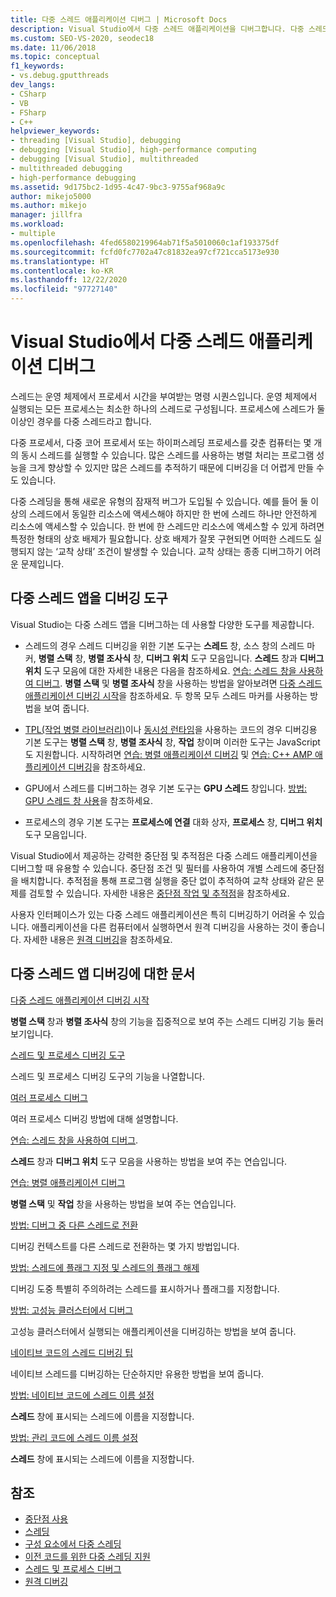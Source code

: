 ```yaml
---
title: 다중 스레드 애플리케이션 디버그 | Microsoft Docs
description: Visual Studio에서 다중 스레드 애플리케이션을 디버그합니다. 다중 스레드 앱 디버깅 관련 도구 및 기타 문서를 검토합니다.
ms.custom: SEO-VS-2020, seodec18
ms.date: 11/06/2018
ms.topic: conceptual
f1_keywords:
- vs.debug.gputthreads
dev_langs:
- CSharp
- VB
- FSharp
- C++
helpviewer_keywords:
- threading [Visual Studio], debugging
- debugging [Visual Studio], high-performance computing
- debugging [Visual Studio], multithreaded
- multithreaded debugging
- high-performance debugging
ms.assetid: 9d175bc2-1d95-4c47-9bc3-9755af968a9c
author: mikejo5000
ms.author: mikejo
manager: jillfra
ms.workload:
- multiple
ms.openlocfilehash: 4fed6580219964ab71f5a5010060c1af193375df
ms.sourcegitcommit: fcfd0fc7702a47c81832ea97cf721cca5173e930
ms.translationtype: HT
ms.contentlocale: ko-KR
ms.lasthandoff: 12/22/2020
ms.locfileid: "97727140"
---
```

# <a name="debug-multithreaded-applications-in-visual-studio"></a>Visual Studio에서 다중 스레드 애플리케이션 디버그
스레드는 운영 체제에서 프로세서 시간을 부여받는 명령 시퀀스입니다. 운영 체제에서 실행되는 모든 프로세스는 최소한 하나의 스레드로 구성됩니다. 프로세스에 스레드가 둘 이상인 경우를 다중 스레드라고 합니다.

다중 프로세서, 다중 코어 프로세서 또는 하이퍼스레딩 프로세스를 갖춘 컴퓨터는 몇 개의 동시 스레드를 실행할 수 있습니다. 많은 스레드를 사용하는 병렬 처리는 프로그램 성능을 크게 향상할 수 있지만 많은 스레드를 추적하기 때문에 디버깅을 더 어렵게 만들 수도 있습니다.

다중 스레딩을 통해 새로운 유형의 잠재적 버그가 도입될 수 있습니다. 예를 들어 둘 이상의 스레드에서 동일한 리소스에 액세스해야 하지만 한 번에 스레드 하나만 안전하게 리소스에 액세스할 수 있습니다. 한 번에 한 스레드만 리소스에 액세스할 수 있게 하려면 특정한 형태의 상호 배제가 필요합니다. 상호 배제가 잘못 구현되면 어떠한 스레드도 실행되지 않는 ‘교착 상태’ 조건이 발생할 수 있습니다. 교착 상태는 종종 디버그하기 어려운 문제입니다.

## <a name="tools-for-debugging-multithreaded-apps"></a>다중 스레드 앱을 디버깅 도구

Visual Studio는 다중 스레드 앱을 디버그하는 데 사용할 다양한 도구를 제공합니다.

- 스레드의 경우 스레드 디버깅을 위한 기본 도구는 **스레드** 창, 소스 창의 스레드 마커, **병렬 스택** 창, **병렬 조사식** 창, **디버그 위치** 도구 모음입니다. **스레드** 창과 **디버그 위치** 도구 모음에 대한 자세한 내용은 다음을 참조하세요. [연습: 스레드 창을 사용하여 디버그](../debugger/how-to-use-the-threads-window.md). **병렬 스택** 및 **병렬 조사식** 창을 사용하는 방법을 알아보려면 [다중 스레드 애플리케이션 디버깅 시작](../debugger/get-started-debugging-multithreaded-apps.md)을 참조하세요. 두 항목 모두 스레드 마커를 사용하는 방법을 보여 줍니다.

- [TPL(작업 병렬 라이브러리)](/dotnet/standard/parallel-programming/task-parallel-library-tpl)이나 [동시성 런타임](/cpp/parallel/concrt/concurrency-runtime/)을 사용하는 코드의 경우 디버깅용 기본 도구는 **병렬 스택** 창, **병렬 조사식** 창, **작업** 창이며 이러한 도구는 JavaScript도 지원합니다. 시작하려면 [연습: 병렬 애플리케이션 디버깅](../debugger/walkthrough-debugging-a-parallel-application.md) 및 [연습: C++ AMP 애플리케이션 디버깅](/cpp/parallel/amp/walkthrough-debugging-a-cpp-amp-application)을 참조하세요.

- GPU에서 스레드를 디버그하는 경우 기본 도구는 **GPU 스레드** 창입니다. [방법: GPU 스레드 창 사용](../debugger/how-to-use-the-gpu-threads-window.md)을 참조하세요.

- 프로세스의 경우 기본 도구는 **프로세스에 연결** 대화 상자, **프로세스** 창, **디버그 위치** 도구 모음입니다.

Visual Studio에서 제공하는 강력한 중단점 및 추적점은 다중 스레드 애플리케이션을 디버그할 때 유용할 수 있습니다. 중단점 조건 및 필터를 사용하여 개별 스레드에 중단점을 배치합니다. 추적점을 통해 프로그램 실행을 중단 없이 추적하여 교착 상태와 같은 문제를 검토할 수 있습니다. 자세한 내용은 [중단점 작업 및 추적점](../debugger/using-breakpoints.md#BKMK_Print_to_the_Output_window_with_tracepoints)을 참조하세요.

사용자 인터페이스가 있는 다중 스레드 애플리케이션은 특히 디버깅하기 어려울 수 있습니다. 애플리케이션을 다른 컴퓨터에서 실행하면서 원격 디버깅을 사용하는 것이 좋습니다. 자세한 내용은 [원격 디버깅](../debugger/remote-debugging.md)을 참조하세요.

## <a name="articles-about-debugging-multithreaded-apps"></a>다중 스레드 앱 디버깅에 대한 문서

 [다중 스레드 애플리케이션 디버깅 시작](../debugger/get-started-debugging-multithreaded-apps.md)

**병렬 스택** 창과 **병렬 조사식** 창의 기능을 집중적으로 보여 주는 스레드 디버깅 기능 둘러보기입니다.

 [스레드 및 프로세스 디버깅 도구](../debugger/debug-threads-and-processes.md)

스레드 및 프로세스 디버깅 도구의 기능을 나열합니다.

 [여러 프로세스 디버그](../debugger/debug-multiple-processes.md)

여러 프로세스 디버깅 방법에 대해 설명합니다.

 [연습: 스레드 창을 사용하여 디버그](../debugger/how-to-use-the-threads-window.md).

**스레드** 창과 **디버그 위치**  도구 모음을 사용하는 방법을 보여 주는 연습입니다.

 [연습: 병렬 애플리케이션 디버그](../debugger/walkthrough-debugging-a-parallel-application.md)

**병렬 스택**  및 **작업** 창을 사용하는 방법을 보여 주는 연습입니다.

 [방법: 디버그 중 다른 스레드로 전환](../debugger/how-to-switch-to-another-thread-while-debugging.md)

디버깅 컨텍스트를 다른 스레드로 전환하는 몇 가지 방법입니다.

 [방법: 스레드에 플래그 지정 및 스레드의 플래그 해제](../debugger/how-to-flag-and-unflag-threads.md)

디버깅 도중 특별히 주의하려는 스레드를 표시하거나 플래그를 지정합니다.

 [방법: 고성능 클러스터에서 디버그](../debugger/how-to-debug-on-a-high-performance-cluster.md)

고성능 클러스터에서 실행되는 애플리케이션을 디버깅하는 방법을 보여 줍니다.

 [네이티브 코드의 스레드 디버깅 팁](../debugger/tips-for-debugging-threads-in-native-code.md)

네이티브 스레드를 디버깅하는 단순하지만 유용한 방법을 보여 줍니다.

 [방법: 네이티브 코드에 스레드 이름 설정](../debugger/how-to-set-a-thread-name-in-native-code.md)

**스레드** 창에 표시되는 스레드에 이름을 지정합니다.

 [방법: 관리 코드에 스레드 이름 설정](../debugger/how-to-set-a-thread-name-in-managed-code.md)

**스레드** 창에 표시되는 스레드에 이름을 지정합니다.

## <a name="see-also"></a>참조

- [중단점 사용](../debugger/using-breakpoints.md)
- [스레딩](/dotnet/standard/threading/index)
- [구성 요소에서 다중 스레딩](/previous-versions/3es4b6yy(v=vs.140))
- [이전 코드를 위한 다중 스레딩 지원](/cpp/parallel/multithreading-support-for-older-code-visual-cpp)
- [스레드 및 프로세스 디버그](../debugger/debug-threads-and-processes.md)
- [원격 디버깅](../debugger/remote-debugging.md)